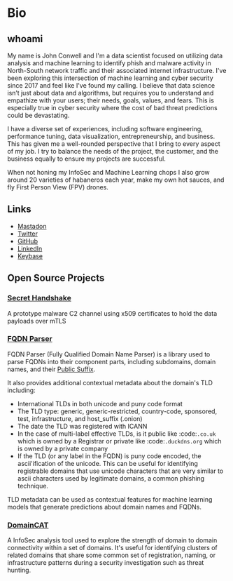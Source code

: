 # Bio

## whoami

My name is John Conwell and I'm a data scientist focused on utilizing data analysis and machine learning to identify phish and malware activity in North-South network traffic and their associated internet infrastructure. I've been exploring this intersection of machine learning and cyber security since 2017 and feel like I've found my calling. I believe that data science isn’t just about data and algorithms, but requires you to understand and empathize with your users; their needs, goals, values, and fears. This is especially true in cyber security where the cost of bad threat predictions could be devastating.

I have a diverse set of experiences, including software engineering, performance tuning, data visualization, entrepreneurship, and business. This has given me a well-rounded perspective that I bring to every aspect of my job. I try to balance the needs of the project, the customer, and the business equally to ensure my projects are successful.

When not honing my InfoSec and Machine Learning chops I also grow around 20 varieties of habaneros each year, make my own hot sauces, and fly First Person View (FPV) drones.

## Links

* [Mastadon](https://infosec.exchange/@turbo)
* [Twitter](https://twitter.com/turboCodr)
* [GitHub](https://github.com/jconwell)
* [LinkedIn](https://www.linkedin.com/in/jconwell/)
* [Keybase](https://keybase.io/turbojc/)

## Open Source Projects

### [Secret Handshake](https://github.com/jconwell/secret_handshake) 

A prototype malware C2 channel using x509 certificates to hold the data payloads over mTLS

### [FQDN Parser](https://github.com/jconwell/fqdn_parser)

FQDN Parser (Fully Qualified Domain Name Parser) is a library used to parse FQDNs into their component parts,
including subdomains, domain names, and their [Public Suffix](https://publicsuffix.org/list/public_suffix_list.dat).

It also provides additional contextual metadata about the domain's TLD including:

- International TLDs in both unicode and puny code format
- The TLD type: generic, generic-restricted, country-code, sponsored, test, infrastructure, and host_suffix (.onion)
- The date the TLD was registered with ICANN
- In the case of multi-label effective TLDs, is it public like :code:`.co.uk` which is owned by a Registrar or private like :code:`.duckdns.org` which is owned by a private company
- If the TLD (or any label in the FQDN) is puny code encoded, the ascii'ification of the unicode. This can be useful for identifying registrable domains that use unicode characters that are very similar to ascii characters used by legitimate domains, a common phishing technique.

TLD metadata can be used as contextual features for machine learning models that generate predictions about domain names and FQDNs.

### [DomainCAT](https://github.com/DomainTools/DomainCAT)

A InfoSec analysis tool used to explore the strength of domain to domain connectivity within a set of domains. It's useful for identifying clusters of related domains that share some common set of registration, naming, or infrastructure patterns during a security investigation such as threat hunting.


